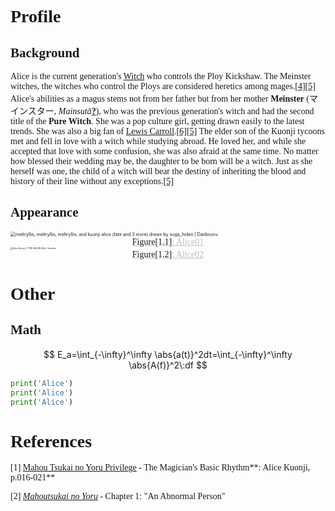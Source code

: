 # <a name="t1"><font face="Times New Roman">Profile</font></a>

## <a name="t1.1"><font face="Times New Roman">Background</font></a>

<font face="Cambria">Alice is the current generation's [Witch](https://typemoon.fandom.com/wiki/Witch) who controls the Ploy Kickshaw. The Meinster witches, the witches who control the Ploys are considered heretics among mages.[[4\]](https://typemoon.fandom.com/wiki/Alice_Kuonji#cite_note-Mahoyo1.5-4)[[5\]](https://typemoon.fandom.com/wiki/Alice_Kuonji#cite_note-Mahoyo5.2-5) Alice's abilities as a magus stems not from her father but from her mother **Meinster** (マインスター, *Mainsutā*[**?**](http://en.wikipedia.org/wiki/Help:Japanese)), who was the previous generation's witch and had the second title of the **Pure Witch**. She was a pop culture girl, getting drawn easily to the latest trends. She was also a big fan of [Lewis Carroll](https://typemoon.fandom.com/wiki/Lewis_Carroll).[[6\]](https://typemoon.fandom.com/wiki/Alice_Kuonji#cite_note-AAP2-6)[[5\]](https://typemoon.fandom.com/wiki/Alice_Kuonji#cite_note-Mahoyo5.2-5) The elder son of the Kuonji tycoons met and fell in love with a witch while studying abroad. He loved her, and while she accepted that love with some confusion, she was also afraid at the same time. No matter how blessed their wedding may be, the daughter to be born will be a witch. Just as she herself was one, the child of a witch will bear the destiny of inheriting the blood and history of their line without any exceptions.[[5\]](https://typemoon.fandom.com/wiki/Alice_Kuonji#cite_note-Mahoyo5.2-5)</font>

## <a name="t1.2"><font face="Times New Roman">Appearance</font></a>

<img src="https://cdn.donmai.us/original/c7/36/__meltryllis_meltryllis_meltryllis_and_kuonji_alice_fate_and_3_more_drawn_by_suga_hideo__c73676635669c5c6651268e6b8931ed1.jpg" alt="meltryllis, meltryllis, meltryllis, and kuonji alice (fate and 3 more)  drawn by suga_hideo | Danbooru" style="zoom:50%;" />

<center style="color:#C0C0C0;text-decoration:underline"><font face="Cambria"><a name="fig1.1">Figure[1.1]</a>: Alice01</font></center>

<img src="https://static.wikia.nocookie.net/typemoon/images/4/40/Alice_penguin.png/revision/latest?cb=20130105212651" alt="Alice Kuonji | TYPE-MOON Wiki | Fandom" style="zoom: 25%;" />

<center style="color:#C0C0C0;text-decoration:underline"><font face="Cambria"><a name="fig1.2">Figure[1.2]</a>: Alice02</font></center>

# <a name="t2"><font face="Times New Roman">Other</font></a>

## <a name="t2.1"><font face="Times New Roman">Math</font></a>

$$
E_a=\int_{-\infty}^\infty \abs{a(t)}^2dt=\int_{-\infty}^\infty \abs{A(f)}^2\:df
$$

```python
print('Alice')
print('Alice')
print('Alice')
```



# <a name="t3"><font face="Times New Roman">References</font></a>

<font face="Cambria">[1] [Mahou Tsukai no Yoru Privilege](https://typemoon.fandom.com/wiki/Mahou_Tsukai_no_Yoru_Privilege) **-** The Magician's Basic Rhythm**: Alice Kuonji, p.016-021**</font>

<font face="Cambria">[2] *[Mahoutsukai no Yoru](https://typemoon.fandom.com/wiki/Mahoutsukai_no_Yoru)* - Chapter 1: "An Abnormal Person"</font>

